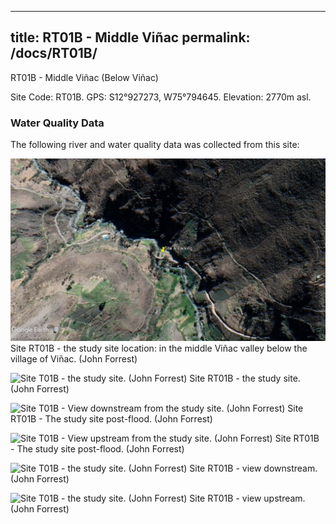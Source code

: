 
---
title: RT01B - Middle Viñac
permalink: /docs/RT01B/
---
RT01B - Middle Viñac (Below Viñac)

Site Code: RT01B.  GPS: S12°927273, W75°794645. Elevation:
2770m asl.

### Water Quality Data

The following river and water quality data was collected from this site:





![Site T01B - the study site location. (John Forrest)](/assets/SiteDescriptions/T1/RT1BBelowVinak.jpg)
Site RT01B - the study site location: in the middle Viñac valley below the village of Viñac. (John Forrest)


![Site T01B - the study site. (John Forrest)](/assets/SiteDescriptions/T1/T1bStudysite.jpg)
Site RT01B - the study site. (John Forrest)


![Site T01B - View downstream from the study site. (John Forrest)](/assets/SiteDescriptions/T1/T1bStudysitepostflood1.jpg)
Site RT01B - The study site post-flood. (John Forrest)


![Site T01B - View upstream from the study site. (John Forrest)](/assets/SiteDescriptions/T1/T1bStudysitepostflood2.jpg)
Site RT01B - The study site post-flood. (John Forrest)


![Site T01B - the study site. (John Forrest)](/assets/SiteDescriptions/T1/T1bViewdownstream.jpg)
Site RT01B - view downstream. (John Forrest)


![Site T01B - the study site. (John Forrest)](/assets/SiteDescriptions/T1/T1bViewupstream.jpg)
Site RT01B - view upstream. (John Forrest)
